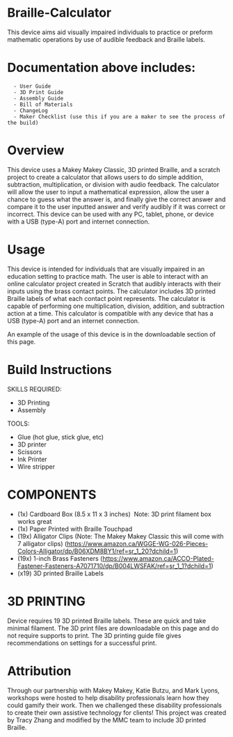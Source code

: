 # Braille-Calculator
This device aims aid visually impaired individuals to practice or preform mathematic operations by use of audible feedback and Braille labels.

# Documentation above includes: 
      - User Guide
      - 3D Print Guide
      - Assembly Guide
      - Bill of Materials
      - ChangeLog
      - Maker Checklist (use this if you are a maker to see the process of the build)
      


# Overview

This device uses a Makey Makey Classic, 3D printed Braille, and a scratch project to create a calculator that allows users to do simple addition, subtraction, multiplication, or division with audio feedback. The calculator will allow the user to input a mathematical expression, allow the user a chance to guess what the answer is, and finally give the correct answer and compare it to the user inputted answer and verify audibly if it was correct or incorrect. This device can be used with any PC, tablet, phone, or device with a USB (type-A) port and internet connection.

# Usage

This device is intended for individuals that are visually impaired in an education setting to practice math. The user is able to interact with an online calculator project created in Scratch that audibly interacts with their inputs using the brass contact points. The calculator includes 3D printed Braille labels of what each contact point represents. The calculator is capable of performing one multiplication, division, addition, and subtraction action at a time. This calculator is compatible with any device that has a USB (type-A) port and an internet connection.

An example of the usage of this device is in the downloadable section of this page.

# Build Instructions

SKILLS REQUIRED:

- 3D Printing
- Assembly

TOOLS:

- Glue (hot glue, stick glue, etc)
- 3D printer
- Scissors
- Ink Printer
- Wire stripper

# COMPONENTS

- (1x) Cardboard Box (8.5 x 11 x 3 inches)  Note: 3D print filament box works great
- (1x) Paper Printed with Braille Touchpad
- (19x) Alligator Clips (Note: The Makey Makey Classic this will come with 7 alligator clips) (https://www.amazon.ca/WGGE-WG-026-Pieces-Colors-Alligator/dp/B06XDM8BY1/ref=sr_1_20?dchild=1)
- (19x) 1-inch Brass Fasteners (https://www.amazon.ca/ACCO-Plated-Fastener-Fasteners-A7071710/dp/B004LWSFAK/ref=sr_1_1?dchild=1)
- (x19) 3D printed Braille Labels

# 3D PRINTING

Device requires 19 3D printed Braille labels. These are quick and take minimal filament. The 3D print files are downloadable on this page and do not require supports to print. The 3D printing guide file gives recommendations on settings for a successful print.

# Attribution

Through our partnership with Makey Makey, Katie Butzu, and Mark Lyons, workshops were hosted to help disability professionals learn how they could gamify their work. Then we challenged these disability professionals to create their own assistive technology for clients! This project was created by Tracy Zhang and modified by the MMC team to include 3D printed Braille.
